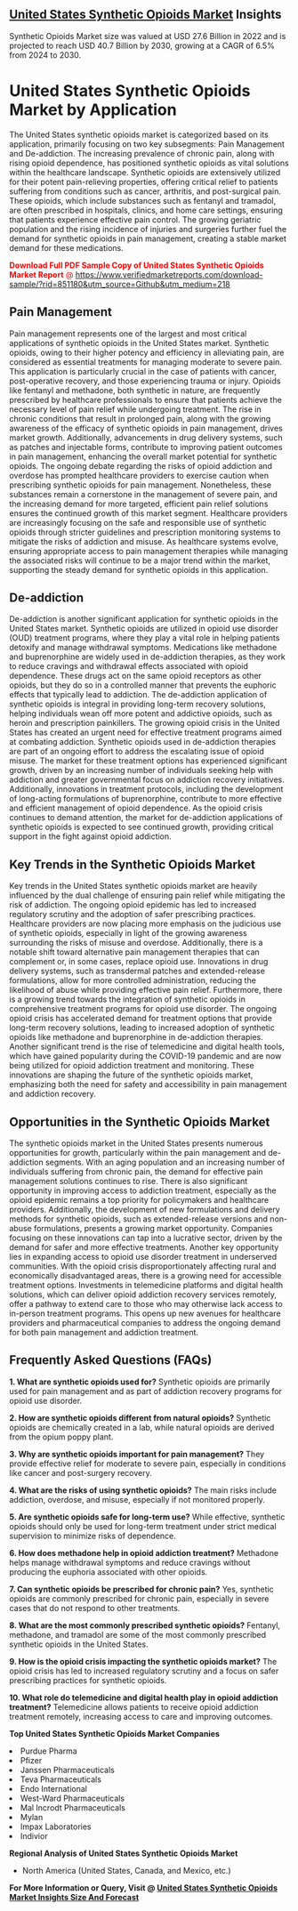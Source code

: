 <h2><a href="https://www.verifiedmarketreports.com/download-sample/?rid=851180&amp;utm_source=Github&amp;utm_medium=218" target="_blank">United States Synthetic Opioids Market</a> Insights</h2><p>Synthetic Opioids Market size was valued at USD 27.6 Billion in 2022 and is projected to reach USD 40.7 Billion by 2030, growing at a CAGR of 6.5% from 2024 to 2030.</p><p><h1>United States Synthetic Opioids Market by Application</h1> <p>The United States synthetic opioids market is categorized based on its application, primarily focusing on two key subsegments: Pain Management and De-addiction. The increasing prevalence of chronic pain, along with rising opioid dependence, has positioned synthetic opioids as vital solutions within the healthcare landscape. Synthetic opioids are extensively utilized for their potent pain-relieving properties, offering critical relief to patients suffering from conditions such as cancer, arthritis, and post-surgical pain. These opioids, which include substances such as fentanyl and tramadol, are often prescribed in hospitals, clinics, and home care settings, ensuring that patients experience effective pain control. The growing geriatric population and the rising incidence of injuries and surgeries further fuel the demand for synthetic opioids in pain management, creating a stable market demand for these medications. <p><span class=""><span style="color: #ff0000;"><strong>Download Full PDF Sample Copy of United States Synthetic Opioids Market Report</strong> @ </span><a href="https://www.verifiedmarketreports.com/download-sample/?rid=851180&amp;utm_source=Github&amp;utm_medium=218" target="_blank">https://www.verifiedmarketreports.com/download-sample/?rid=851180&amp;utm_source=Github&amp;utm_medium=218</a></span></p></p> <h2>Pain Management</h2> <p>Pain management represents one of the largest and most critical applications of synthetic opioids in the United States market. Synthetic opioids, owing to their higher potency and efficiency in alleviating pain, are considered as essential treatments for managing moderate to severe pain. This application is particularly crucial in the case of patients with cancer, post-operative recovery, and those experiencing trauma or injury. Opioids like fentanyl and methadone, both synthetic in nature, are frequently prescribed by healthcare professionals to ensure that patients achieve the necessary level of pain relief while undergoing treatment. The rise in chronic conditions that result in prolonged pain, along with the growing awareness of the efficacy of synthetic opioids in pain management, drives market growth. Additionally, advancements in drug delivery systems, such as patches and injectable forms, contribute to improving patient outcomes in pain management, enhancing the overall market potential for synthetic opioids. The ongoing debate regarding the risks of opioid addiction and overdose has prompted healthcare providers to exercise caution when prescribing synthetic opioids for pain management. Nonetheless, these substances remain a cornerstone in the management of severe pain, and the increasing demand for more targeted, efficient pain relief solutions ensures the continued growth of this market segment. Healthcare providers are increasingly focusing on the safe and responsible use of synthetic opioids through stricter guidelines and prescription monitoring systems to mitigate the risks of addiction and misuse. As healthcare systems evolve, ensuring appropriate access to pain management therapies while managing the associated risks will continue to be a major trend within the market, supporting the steady demand for synthetic opioids in this application. <h2>De-addiction</h2> <p>De-addiction is another significant application for synthetic opioids in the United States market. Synthetic opioids are utilized in opioid use disorder (OUD) treatment programs, where they play a vital role in helping patients detoxify and manage withdrawal symptoms. Medications like methadone and buprenorphine are widely used in de-addiction therapies, as they work to reduce cravings and withdrawal effects associated with opioid dependence. These drugs act on the same opioid receptors as other opioids, but they do so in a controlled manner that prevents the euphoric effects that typically lead to addiction. The de-addiction application of synthetic opioids is integral in providing long-term recovery solutions, helping individuals wean off more potent and addictive opioids, such as heroin and prescription painkillers. The growing opioid crisis in the United States has created an urgent need for effective treatment programs aimed at combating addiction. Synthetic opioids used in de-addiction therapies are part of an ongoing effort to address the escalating issue of opioid misuse. The market for these treatment options has experienced significant growth, driven by an increasing number of individuals seeking help with addiction and greater governmental focus on addiction recovery initiatives. Additionally, innovations in treatment protocols, including the development of long-acting formulations of buprenorphine, contribute to more effective and efficient management of opioid dependence. As the opioid crisis continues to demand attention, the market for de-addiction applications of synthetic opioids is expected to see continued growth, providing critical support in the fight against opioid addiction. <h2>Key Trends in the Synthetic Opioids Market</h2> <p>Key trends in the United States synthetic opioids market are heavily influenced by the dual challenge of ensuring pain relief while mitigating the risk of addiction. The ongoing opioid epidemic has led to increased regulatory scrutiny and the adoption of safer prescribing practices. Healthcare providers are now placing more emphasis on the judicious use of synthetic opioids, especially in light of the growing awareness surrounding the risks of misuse and overdose. Additionally, there is a notable shift toward alternative pain management therapies that can complement or, in some cases, replace opioid use. Innovations in drug delivery systems, such as transdermal patches and extended-release formulations, allow for more controlled administration, reducing the likelihood of abuse while providing effective pain relief. Furthermore, there is a growing trend towards the integration of synthetic opioids in comprehensive treatment programs for opioid use disorder. The ongoing opioid crisis has accelerated demand for treatment options that provide long-term recovery solutions, leading to increased adoption of synthetic opioids like methadone and buprenorphine in de-addiction therapies. Another significant trend is the rise of telemedicine and digital health tools, which have gained popularity during the COVID-19 pandemic and are now being utilized for opioid addiction treatment and monitoring. These innovations are shaping the future of the synthetic opioids market, emphasizing both the need for safety and accessibility in pain management and addiction recovery. <h2>Opportunities in the Synthetic Opioids Market</h2> <p>The synthetic opioids market in the United States presents numerous opportunities for growth, particularly within the pain management and de-addiction segments. With an aging population and an increasing number of individuals suffering from chronic pain, the demand for effective pain management solutions continues to rise. There is also significant opportunity in improving access to addiction treatment, especially as the opioid epidemic remains a top priority for policymakers and healthcare providers. Additionally, the development of new formulations and delivery methods for synthetic opioids, such as extended-release versions and non-abuse formulations, presents a growing market opportunity. Companies focusing on these innovations can tap into a lucrative sector, driven by the demand for safer and more effective treatments. Another key opportunity lies in expanding access to opioid use disorder treatment in underserved communities. With the opioid crisis disproportionately affecting rural and economically disadvantaged areas, there is a growing need for accessible treatment options. Investments in telemedicine platforms and digital health solutions, which can deliver opioid addiction recovery services remotely, offer a pathway to extend care to those who may otherwise lack access to in-person treatment programs. This opens up new avenues for healthcare providers and pharmaceutical companies to address the ongoing demand for both pain management and addiction treatment. <h2>Frequently Asked Questions (FAQs)</h2> <p><strong>1. What are synthetic opioids used for?</strong> Synthetic opioids are primarily used for pain management and as part of addiction recovery programs for opioid use disorder.</p> <p><strong>2. How are synthetic opioids different from natural opioids?</strong> Synthetic opioids are chemically created in a lab, while natural opioids are derived from the opium poppy plant.</p> <p><strong>3. Why are synthetic opioids important for pain management?</strong> They provide effective relief for moderate to severe pain, especially in conditions like cancer and post-surgery recovery.</p> <p><strong>4. What are the risks of using synthetic opioids?</strong> The main risks include addiction, overdose, and misuse, especially if not monitored properly.</p> <p><strong>5. Are synthetic opioids safe for long-term use?</strong> While effective, synthetic opioids should only be used for long-term treatment under strict medical supervision to minimize risks of dependence.</p> <p><strong>6. How does methadone help in opioid addiction treatment?</strong> Methadone helps manage withdrawal symptoms and reduce cravings without producing the euphoria associated with other opioids.</p> <p><strong>7. Can synthetic opioids be prescribed for chronic pain?</strong> Yes, synthetic opioids are commonly prescribed for chronic pain, especially in severe cases that do not respond to other treatments.</p> <p><strong>8. What are the most commonly prescribed synthetic opioids?</strong> Fentanyl, methadone, and tramadol are some of the most commonly prescribed synthetic opioids in the United States.</p> <p><strong>9. How is the opioid crisis impacting the synthetic opioids market?</strong> The opioid crisis has led to increased regulatory scrutiny and a focus on safer prescribing practices for synthetic opioids.</p> <p><strong>10. What role do telemedicine and digital health play in opioid addiction treatment?</strong> Telemedicine allows patients to receive opioid addiction treatment remotely, increasing access to care and improving outcomes.</p> </p><p><strong>Top United States Synthetic Opioids Market Companies</strong></p><div data-test-id=""><p><li>Purdue Pharma</li><li> Pfizer</li><li> Janssen Pharmaceuticals</li><li> Teva Pharmaceuticals</li><li> Endo International</li><li> West-Ward Pharmaceuticals</li><li> Mal Incrodt Pharmaceuticals</li><li> Mylan</li><li> Impax Laboratories</li><li> Indivior</li></p><div><strong>Regional Analysis of&nbsp;United States Synthetic Opioids Market</strong></div><ul><li dir="ltr"><p dir="ltr">North America&nbsp;(United States, Canada, and Mexico, etc.)</p></li></ul><p><strong>For More Information or Query, Visit @&nbsp;</strong><strong><a href="https://www.verifiedmarketreports.com/product/synthetic-opioids-market/?utm_source=Github&amp;utm_medium=218" target="_blank">United States Synthetic Opioids Market Insights Size And Forecast</a></strong></p></div>
